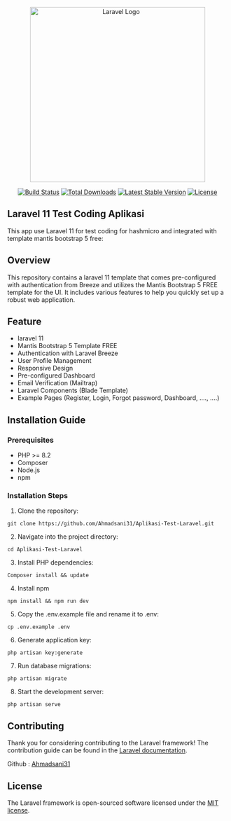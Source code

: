 <p align="center"><a href="https://laravel.com" target="_blank"><img src="https://raw.githubusercontent.com/laravel/art/master/logo-lockup/5%20SVG/2%20CMYK/1%20Full%20Color/laravel-logolockup-cmyk-red.svg" width="400" alt="Laravel Logo"></a></p>

<p align="center">
<a href="https://github.com/laravel/framework/actions"><img src="https://github.com/laravel/framework/workflows/tests/badge.svg" alt="Build Status"></a>
<a href="https://packagist.org/packages/laravel/framework"><img src="https://img.shields.io/packagist/dt/laravel/framework" alt="Total Downloads"></a>
<a href="https://packagist.org/packages/laravel/framework"><img src="https://img.shields.io/packagist/v/laravel/framework" alt="Latest Stable Version"></a>
<a href="https://packagist.org/packages/laravel/framework"><img src="https://img.shields.io/packagist/l/laravel/framework" alt="License"></a>
</p>

## Laravel 11 Test Coding Aplikasi

This app use Laravel 11 for test coding for hashmicro and integrated with template mantis bootstrap 5 free:

## Overview

This repository contains a laravel 11 template that comes pre-configured with authentication from Breeze and utilizes the Mantis Bootstrap 5 FREE template for the UI. It includes various features to help you quickly set up a robust web application.

## Feature

- laravel 11
- Mantis Bootstrap 5 Template FREE
- Authentication with Laravel Breeze
- User Profile Management
- Responsive Design
- Pre-configured Dashboard
- Email Verification (Mailtrap)
- Laravel Components (Blade Template)
- Example Pages (Register, Login, Forgot password, Dashboard, ...., ....)

## Installation Guide
### Prerequisites
- PHP >= 8.2
- Composer
- Node.js
- npm

### Installation Steps

1. Clone the repository:
```
git clone https://github.com/Ahmadsani31/Aplikasi-Test-Laravel.git
```

2. Navigate into the project directory:
```
cd Aplikasi-Test-Laravel
```

3. Install PHP dependencies:
```
Composer install && update
```

4. Install npm
```
npm install && npm run dev
```

5. Copy the .env.example file and rename it to .env:
```
cp .env.example .env
```

6. Generate application key:
```
php artisan key:generate
```

7. Run database migrations:
```
php artisan migrate
```

8. Start the development server:
```
php artisan serve
```

## Contributing

Thank you for considering contributing to the Laravel framework! The contribution guide can be found in the [Laravel documentation](https://laravel.com/docs/contributions).

Github : [Ahmadsani31](https://github.com/Ahmadsani31)

## License

The Laravel framework is open-sourced software licensed under the [MIT license](https://opensource.org/licenses/MIT).
